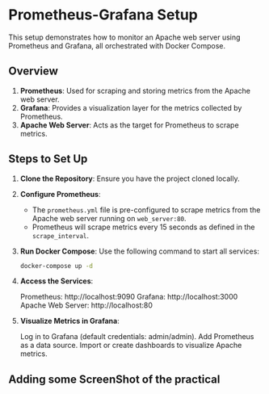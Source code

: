 
# Prometheus-Grafana Setup

This setup demonstrates how to monitor an Apache web server using Prometheus and Grafana, all orchestrated with Docker Compose.

## Overview

1. **Prometheus**: Used for scraping and storing metrics from the Apache web server.
2. **Grafana**: Provides a visualization layer for the metrics collected by Prometheus.
3. **Apache Web Server**: Acts as the target for Prometheus to scrape metrics.

## Steps to Set Up

1. **Clone the Repository**:
   Ensure you have the project cloned locally.

2. **Configure Prometheus**:
   - The `prometheus.yml` file is pre-configured to scrape metrics from the Apache web server running on `web_server:80`.
   - Prometheus will scrape metrics every 15 seconds as defined in the `scrape_interval`.

3. **Run Docker Compose**:
   Use the following command to start all services:
   ```bash
   docker-compose up -d

4. **Access the Services**:

   Prometheus: http://localhost:9090
   Grafana: http://localhost:3000
   Apache Web Server: http://localhost:80
   
5. **Visualize Metrics in Grafana**:

   Log in to Grafana (default credentials: admin/admin).
   Add Prometheus as a data source.
   Import or create dashboards to visualize Apache metrics.


## Adding some ScreenShot of the practical



